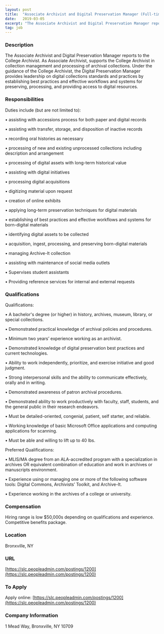 ```yaml
---
layout: post
title:  "Associate Archivist and Digital Preservation Manager (Full-time) - Sarah Lawrence College"
date:   2019-03-05
excerpt: "The Associate Archivist and Digital Preservation Manager reports to the College Archivist. As Associate Archivist, supports the College Archivist in collection management and processing of archival collections. Under the guidance of the College Archivist, the Digital Preservation Manager provides leadership on digital collections standards and practices by establishing best practices..."
tag: job
---
```


### Description   

The Associate Archivist and Digital Preservation Manager reports to the College Archivist. As Associate Archivist, supports the College Archivist in collection management and processing of archival collections. Under the guidance of the College Archivist, the Digital Preservation Manager provides leadership on digital collections standards and practices by establishing best practices and effective workflows and systems for preserving, processing, and providing access to digital resources.


### Responsibilities   

Duties include (but are not limited to):

• 	assisting with accessions process for both paper and digital records

• 	assisting with transfer, storage, and disposition of inactive records

• 	recording oral histories as necessary

• 	processing of new and existing unprocessed collections including description and arrangement

• 	processing of digital assets with long-term historical value

• 	assisting with digital initiatives

• 	processing digital acquisitions

• 	digitizing material upon request

• 	creation of online exhibits

• 	applying long-term preservation techniques for digital materials

• 	establishing of best practices and effective workflows and systems for born-digital materials

• 	identifying digital assets to be collected

• 	acquisition, ingest, processing, and preserving born-digital materials

• 	managing Archive-It collection

• 	assisting with maintenance of social media outlets

• 	Supervises student assistants

• 	Providing reference services for internal and external requests



### Qualifications   

Qualifications:

• 	A bachelor's degree (or higher) in history, archives, museum, library, or special collections.

• 	Demonstrated practical knowledge of archival policies and procedures.

• 	Minimum two years’ experience working as an archivist. 

• 	Demonstrated knowledge of digital preservation best practices and current technologies.

• 	Ability to work independently, prioritize, and exercise initiative and good judgment.

• 	Strong interpersonal skills and the ability to communicate effectively, orally and in writing.

• 	Demonstrated awareness of patron archival procedures.

• 	Demonstrated ability to work productively with faculty, staff, students, and the general public in their research endeavors. 

• 	Must be detailed-oriented, congenial, patient, self starter, and reliable.

• 	Working knowledge of basic Microsoft Office applications and computing applications for scanning.

• 	Must be able and willing to lift up to 40 lbs. 

Preferred Qualifications:

• 	MLIS/MA degree from an ALA-accredited program with a specialization in archives OR equivalent combination of education and work in archives or manuscripts environment.

• 	Experience using or managing one or more of the following software tools: Digital Commons, Archivists’ Toolkit, and Archive-It.

• 	Experience working in the archives of a college or university. 



### Compensation   

Hiring range is low $50,000s depending on qualifications and experience. Competitive benefits package.


### Location   

Bronxville, NY


### URL   

[https://slc.peopleadmin.com/postings/1200](https://slc.peopleadmin.com/postings/1200) 

### To Apply   

Apply online: [https://slc.peopleadmin.com/postings/1200](https://slc.peopleadmin.com/postings/1200)


### Company Information   

1 Mead Way, Bronxville, NY 10709



